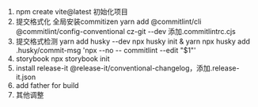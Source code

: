 1. npm create vite@latest 初始化项目
2. 提交格式化 
全局安装commitizen 
yarn add @commitlint/cli @commitlint/config-conventional cz-git --dev
添加.commitlintrc.cjs
3. 提交格式检测 
yarn add husky --dev
npx husky init & yarn
npx husky add .husky/commit-msg 'npx --no -- commitlint --edit "$1"'
4. storybook
npx storybook init
5. install release-it @release-it/conventional-changelog，添加.release-it.json
6. add father for build
7. 其他调整